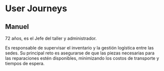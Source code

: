 # User Journeys

## Manuel
72 años, es el Jefe del taller y administrador.

Es responsable de supervisar el inventario y la gestión logística entre las sedes. Su principal reto es asegurarse de que las piezas necesarias para las reparaciones estén disponibles, minimizando los costos de transporte y tiempos de espera.
